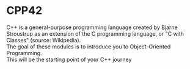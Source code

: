 # CPP42

C++ is a general-purpose programming language created by Bjarne Stroustrup as an extension of the C programming language, or "C with Classes" (source: Wikipedia).
<br> 
The goal of these modules is to introduce you to Object-Oriented Programming.
<br>
This will be the starting point of your C++ journey

